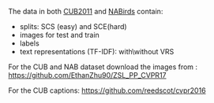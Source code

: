 
The data in both [CUB2011](http://www.vision.caltech.edu/visipedia/CUB-200-2011.html) and [NABirds](https://dl.allaboutbirds.org/nabirds) contain: 

  - splits: SCS (easy) and SCE(hard)
  - images for test and train
  - labels
  - text representations (TF-IDF): with\without VRS
  
For the CUB and NAB dataset download the images from :
https://github.com/EthanZhu90/ZSL_PP_CVPR17


For the CUB captions:
https://github.com/reedscot/cvpr2016




